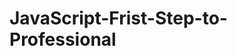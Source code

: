 # JavaScript-Frist-Step-to-Professional
<!-- https://github.com/maywork/JavaScript-Frist-Step-to-Professional-practice-files.git -->
